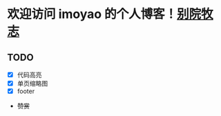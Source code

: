 # 欢迎访问 imoyao 的个人博客！[别院牧志](https://imoyao.github.io/)

## TODO
- [x] 代码高亮
- [x] 单页缩略图
- [x] footer
- ~~赞赏~~
